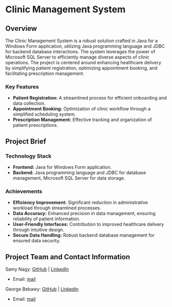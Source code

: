 

# Clinic Management System

## Overview

The Clinic Management System is a robust solution crafted in Java for a Windows Form application, utilizing Java programming language and JDBC for backend database interactions. The system leverages the power of Microsoft SQL Server to efficiently manage diverse aspects of clinic operations. The project is centered around enhancing healthcare delivery by simplifying patient registration, optimizing appointment booking, and facilitating prescription management.

### Key Features

- **Patient Registration:** A streamlined process for efficient onboarding and data collection.
- **Appointment Booking:** Optimization of clinic workflow through a simplified scheduling system.
- **Prescription Management:** Effective tracking and organization of patient prescriptions.

## Project Brief

### Technology Stack

- **Frontend:** Java for Windows Form application.
- **Backend:** Java programming language and JDBC for database management, Microsoft SQL Server for data storage.

### Achievements

- **Efficiency Improvement:** Significant reduction in administrative workload through streamlined processes.
- **Data Accuracy:** Enhanced precision in data management, ensuring reliability of patient information.
- **User-Friendly Interfaces:** Contribution to improved healthcare delivery through intuitive design.
- **Secure Data Handling:** Robust backend database management for ensured data security.

## Project Team and Contact Information

   Samy Nagy: [GitHub](https://github.com/samynagy) | [LinkedIn](https://www.linkedin.com/in/samy-nagy-46ba41233/)
   - Email: [mail](mailto:samynagy95@gmail.com)

    
   George Bebawy: [GitHub](https://github.com/George-Bebawy) | [LinkedIn](https://www.linkedin.com/in/george-bebawy/)
  - Email: [mail](mailto:georgebebawy12@gmail.com)


